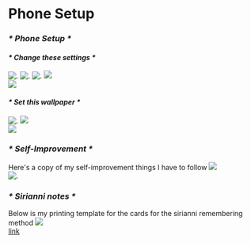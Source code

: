 # Phone Setup
### _* *Phone Setup* *_
#### _* *Change these settings* *_
![.](https://lh3.googleusercontent.com/u/0/drive-viewer/AITFw-yAzCt8QNntq9c5E1QpQayne7fWUbwrHBBVhKtWwR9uBAObUZlPlES8E-VfQ1LDCjRCL0xc2syErMXZglpKw3XLtpSZ=w1317-h640)
![.](https://lh3.googleusercontent.com/u/0/drive-viewer/AITFw-znRdLVMUmbs7dBxj4YVOz49E-gCYNTOK__oadOoCuWi4hCT39L4ziVcnmUi6k1769YUZZdYDOLyo62QbvWqqfHG2Jp=w1317-h640)
![.](https://lh3.googleusercontent.com/u/0/drive-viewer/AITFw-wXx8UPGjvCyGlwufTRLrj4BNDBNboihuOH8bg5mI4EvkNTXqBItW9eEZynIykQFysGjB81V3VOTrHdcHjGOtrBodXrHQ=w1317-h640)
![](https://lh3.googleusercontent.com/u/0/drive-viewer/AITFw-yAzCt8QNnR9uBAObUZlVfQ1LDCjRCL0xc2syErMXZglpKw3XLtpSZ=w1317-h640)<br>
![](https://lh3.googleusercontent.com/u/0/drive-viewer/AITFw-yAzCt8QNnR9uBAObUZlVfQ1LDCjRCL0xc2syErMXZglpKw3XLtpSZ=w1317-h640)<br>
#### _* *Set this wallpaper* *_
![.](https://lh3.googleusercontent.com/u/0/drive-viewer/AITFw-z1Rss-XQdfcRLK5ZhEZljhq7otEvAAqatkJHeP9iQAAu1byDl-Fd-wxCuci6XpkVRi_H3Znwwg4_Cd2sAQ6lvmaSEI=w1317-h640)
![](https://lh3.googleusercontent.com/u/0/drive-viewer/AITFw-yAzCt8QNnR9uBAObUZlVfQ1LDCjRCL0xc2syErMXZglpKw3XLtpSZ=w1317-h640)<br>
![](https://lh3.googleusercontent.com/u/0/drive-viewer/AITFw-yAzCt8QNnR9uBAObUZlVfQ1LDCjRCL0xc2syErMXZglpKw3XLtpSZ=w1317-h640)<br>
### _* *Self-Improvement* *_
Here's a copy of my self-improvement things I have to follow
![](https://lh3.googleusercontent.com/u/0/drive-viewer/AITFw-yAzCt8QNnR9uBAObUZlVfQ1LDCjRCL0xc2syErMXZglpKw3XLtpSZ=w1317-h640)<br>
![.](https://lh3.googleusercontent.com/u/0/drive-viewer/AITFw-x3-D4Yl8Jh_cnYIldjCbPZ37lhnHS6dvOMG6kjUz1YSioVakXcU8pFrkY8_bxaGDZ5aSd_ZDcpabeCjbS1Pw-ju3PTIA=w1317-h640)
### _* *Sirianni notes* *_
Below is my printing template for the cards for the sirianni remembering method 
![](https://lh3.googleusercontent.com/u/0/drive-viewer/AITFw-yAzCt8QNnR9uBAObUZlVfQ1LDCjRCL0xc2syErMXZglpKw3XLtpSZ=w1317-h640)<br>
[link](https://drive.google.com/file/d/1DgyIB3_WdQrHeQujdr0jsXzrFG_FHtDg/view)

